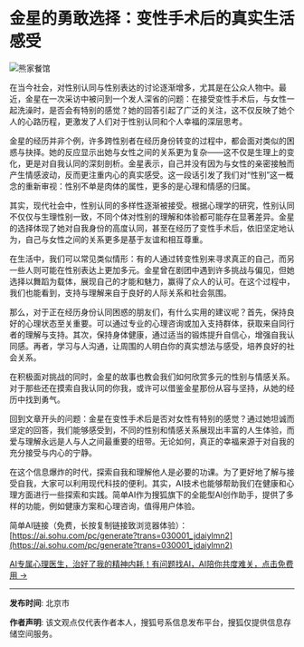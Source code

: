 # 金星的勇敢选择：变性手术后的真实生活感受

![熊家餐馆](http://03e1181bba1cf.cdn.sohucs.com/files/1695809599254.png)

在当今社会，对性别认同与性别表达的讨论逐渐增多，尤其是在公众人物中。最近，金星在一次采访中被问到一个发人深省的问题：在接受变性手术后，与女性一起洗澡时，是否会有特别的感觉？她的回答引起了广泛的关注，这不仅反映了她个人的心路历程，更激发了人们对于性别认同和个人幸福的深层思考。

金星的经历并非个例，许多跨性别者在经历身份转变的过程中，都会面对类似的困惑与抉择。她的反应显示出她与女性之间的关系更为复杂——这不仅是生理上的变化，更是对自我认同的深刻剖析。金星表示，自己并没有因为与女性的亲密接触而产生情感波动，反而更注重内心的真实感受。这一段话引发了我们对“性别”这一概念的重新审视：性别不单是肉体的属性，更多的是心理和情感的归属。

其实，现代社会中，性别认同的多样性逐渐被接受。根据心理学的研究，性别认同不仅仅与生理性别一致，不同个体对性别的理解和体验都可能存在显著差异。金星的选择体现了她对自我身份的高度认同，甚至在经历了变性手术后，依旧坚定地认为，自己与女性之间的关系更多是基于友谊和相互尊重。

在生活中，我们可以常见类似情形：有的人通过转变性别来寻求真正的自己，而另一些人则可能在性别表达上更加多元。金星曾在剧团中遇到许多挑战与偏见，但她选择以舞蹈为载体，展现自己的才能和魅力，赢得了众人的认可。在这个过程中，我们也能看到，支持与理解来自于良好的人际关系和社会氛围。

那么，对于正在经历身份认同困惑的朋友们，有什么实用的建议呢？首先，保持良好的心理状态至关重要。可以通过专业的心理咨询或加入支持群体，获取来自同行者的理解与支持。其次，保持身体健康，通过适当的锻炼提升自信心，增强自我认同感。再者，学习与人沟通，让周围的人明白你的真实想法与感受，培养良好的社会关系。

在积极面对挑战的同时，金星的故事也教会我们如何欣赏多元的性别与情感关系。对于那些还在摸索自我认同的你我，或许可以借鉴金星那份从容与坚持，从她的经历中找到勇气。

回到文章开头的问题：金星在变性手术后是否对女性有特别的感觉？通过她坦诚而坚定的回答，我们能够感受到，不同的性别和情感关系展现出丰富的人生体验，而爱与理解永远是人与人之间最重要的纽带。无论如何，真正的幸福来源于对自我的充分接受与内心的宁静。

在这个信息爆炸的时代，探索自我和理解他人是必要的功课。为了更好地了解与接受自我，大家可以利用现代科技的便利。其实，AI技术也能够帮助我们在健康和心理方面进行一些探索和实践。简单AI作为搜狐旗下的全能型AI创作助手，提供了多样的功能，例如健康方案和心理咨询，值得用户体验。

简单AI链接（免费，长按复制链接致浏览器体验）：[https://ai.sohu.com/pc/generate?trans=030001_jdaiylmn2](https://ai.sohu.com/pc/generate?trans=030001_jdaiylmn2)

[AI专属心理医生，治好了我的精神内耗！有问题找AI，AI陪你共度难关，点击免费用 →](https://ai.sohu.com/pc/textHome?trans=030001_jdaiyljk)

---

**发布时间**: 北京市

**作者声明**: 该文观点仅代表作者本人，搜狐号系信息发布平台，搜狐仅提供信息存储空间服务。